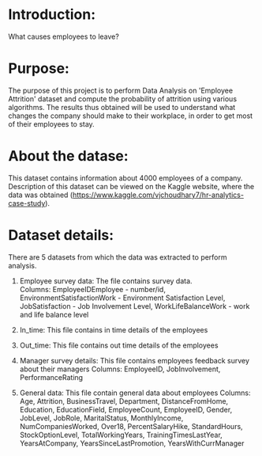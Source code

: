 # Introduction:
What causes employees to leave?

# Purpose:
The purpose of this project is to perform Data Analysis on 'Employee Attrition' dataset and compute the probability of attrition using various algorithms. The results thus obtained will be used to understand what changes the company should make to their workplace, in order to get most of their employees to stay.

# About the datase:
This dataset contains information about 4000 employees of a company. Description of this dataset can be viewed on the Kaggle website, where the data was obtained (https://www.kaggle.com/vjchoudhary7/hr-analytics-case-study).

# Dataset details:
  There are 5 datasets from which the data was extracted to perform analysis.
  
  1. Employee survey data: The file contains survey data.  
  Columns:
  EmployeeIDEmployee - number/id,
  EnvironmentSatisfactionWork - Environment Satisfaction Level,
  JobSatisfaction - Job Involvement Level,
  WorkLifeBalanceWork  - work and life balance level
  
  2. In_time: This file contains in time details of the employees

 3. Out_time: This file contains out time details of the employees

 4. Manager survey details: This file contains employees feedback survey about their managers
  Columns:
  EmployeeID,
  JobInvolvement,
  PerformanceRating 
  
  
  5. General data: This file contain general data about employees
  Columns: 
  Age,
  Attrition,
  BusinessTravel, 
  Department, 
  DistanceFromHome, 
  Education,
  EducationField,
  EmployeeCount,
  EmployeeID,
  Gender,
  JobLevel,
  JobRole,
  MaritalStatus,
  MonthlyIncome,
  NumCompaniesWorked,
  Over18,
  PercentSalaryHike,
  StandardHours,
  StockOptionLevel,
  TotalWorkingYears,
  TrainingTimesLastYear,
  YearsAtCompany,
  YearsSinceLastPromotion,
  YearsWithCurrManager

